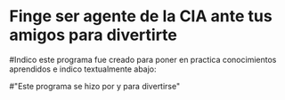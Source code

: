 # Finge ser agente de la CIA ante tus amigos  para divertirte

   #Indico este programa fue creado para poner en practica conocimientos aprendidos e indico textualmente abajo: 

   #"Este programa se hizo por y para divertirse"
